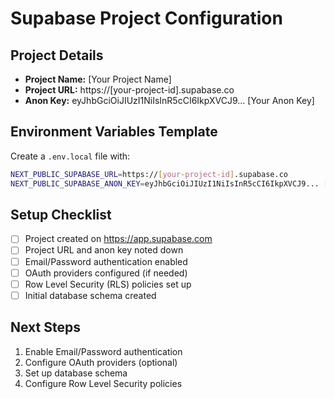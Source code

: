 # Supabase Project Configuration

## Project Details
- **Project Name:** [Your Project Name]
- **Project URL:** https://[your-project-id].supabase.co
- **Anon Key:** eyJhbGciOiJIUzI1NiIsInR5cCI6IkpXVCJ9... [Your Anon Key]

## Environment Variables Template
Create a `.env.local` file with:
```bash
NEXT_PUBLIC_SUPABASE_URL=https://[your-project-id].supabase.co
NEXT_PUBLIC_SUPABASE_ANON_KEY=eyJhbGciOiJIUzI1NiIsInR5cCI6IkpXVCJ9... [Your Anon Key]
```

## Setup Checklist
- [ ] Project created on https://app.supabase.com
- [ ] Project URL and anon key noted down
- [ ] Email/Password authentication enabled
- [ ] OAuth providers configured (if needed)
- [ ] Row Level Security (RLS) policies set up
- [ ] Initial database schema created

## Next Steps
1. Enable Email/Password authentication
2. Configure OAuth providers (optional)
3. Set up database schema
4. Configure Row Level Security policies
